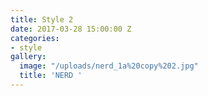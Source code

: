 ```yaml
---
title: Style 2
date: 2017-03-28 15:00:00 Z
categories:
- style
gallery:
  image: "/uploads/nerd_1a%20copy%202.jpg"
  title: 'NERD '
---
```


